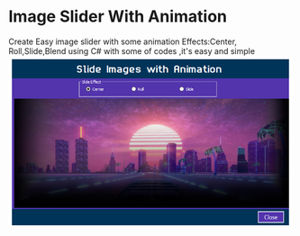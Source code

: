 # Image Slider With Animation
Create Easy image slider with some animation
Effects:Center, Roll,Slide,Blend
using C# with some of codes ,it's easy and simple
![alt text](https://github.com/esaaco/Image-Slider-With-Animation/blob/master/SlideImages.jpg)

